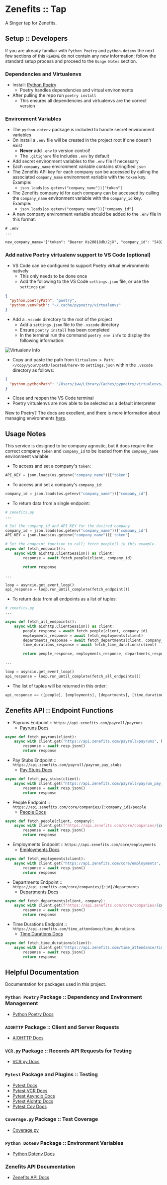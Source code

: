 # Zenefits :: Tap

A Singer tap for Zenefits.

## Setup :: Developers

If you are already familiar with `Python Poetry` and `python-dotenv` the next few sections of this `README` do not contain any new information; follow the standard setup process and proceed to the `Usage Notes` section.

### Dependencies and Virtualenvs

- Install: [Python Poetry](https://python-poetry.org/)
  - Poetry handles dependencies and virtual environments
- After pulling the repo run `poetry install`
  - This ensures all dependencies and virtualenvs are the correct version

### Environment Variables

- The `python-dotenv` package is included to handle secret environment variables
- On install a `.env` file will be created in the project root if one doesn't exist
  - **Never** add `.env` to version control!
  - The `.gitignore` file includes `.env` by default
- Add secret environment variables to the `.env` file if necessary
- Each `company_name` environment variable contains stringified `json`
- The Zenefits API key for each company can be accessed by calling the associated `company_name` environment variable with the `token` key. Example:
  - `json.loads(os.getenv("company_name"))["token"]`
- The Zenefits company id for each company can be accessed by calling the `company_name` environment variable with the `company_id` key. Example:
  - `json.loads(os.getenv("company_name"))["company_id"]`
- A new company environment variable should be added to the `.env` file in this format:

```txt
# .env
...

new_company_name='{"token": "Bearer Ks20818dk/2jX", "company_id": "54321"}'
```

### Add native Poetry virtualenv support to VS Code (optional)

- VS Code can be configured to support Poetry virtual environments natively
  - This only needs to be done once
  - Add the following to the VS Code `settings.json` file, or use the `settings` gui:

```json
{
  "python.poetryPath": "poetry",
  "python.venvPath": "~/.cache/pypoetry/virtualenvs"
}
```

- Add a `.vscode` directory to the root of the project
  - Add a `settings.json` file to the `.vscode` directory
  - Ensure `poetry install` has been completed
  - In the terminal run the command `poetry env info` to display the following information:

![Virtualenv Info](https://user-images.githubusercontent.com/10391857/94093631-e4b53480-fdda-11ea-8a97-d9f0dc40be65.png)

- Copy and paste the path from `Virtualenv > Path: </copy/your/path/located/here>` to `settings.json`
within the `.vscode` directory as follows:

```json
{
  "python.pythonPath": "/Users/jww/Library/Caches/pypoetry/virtualenvs/tap-zenefits-kHGAscWf-py3.8"
}
```

- Close and reopen the VS Code terminal
- Poetry virtualenvs are now able to be selected as a default interpreter

New to Poetry? The docs are excellent, and there is more information about
managing environments [here](https://python-poetry.org/docs/managing-environments/).

## Usage Notes

This service is designed to be company agnostic, but it does require the correct company `token` and `company_id` to be loaded from the `company_name` environment variable.

- To access and set a company's `token`:

```python
API_KEY = json.loads(os.getenv("company_name"))["token"]
```

- To access and set a company's `company_id`:

```python
company_id = json.loads(os.getenv("company_name"))["company_id"]
```

- To return data from a single endpoint:

```python
# zenefits.py
...

# Set the company_id and API_KEY for the desired company
company_id = json.loads(os.getenv("company_name"))['company_id']
API_KEY = json.loads(os.getenv("company_name"))['token']

# Set the endpoint function to call; fetch_people() in this example.
async def fetch_endpoint():
    async with aiohttp.ClientSession() as client:
        response = await fetch_people(client, company_id)

        return response

...

loop = asyncio.get_event_loop()
api_response = loop.run_until_complete(fetch_endpoint())
```

- To return data from all endpoints as a list of tuples:

```python
# zenefits.py
...

async def fetch_all_endpoints():
    async with aiohttp.ClientSession() as client:
        people_response = await fetch_people(client, company_id)
        employments_response = await fetch_employments(client)
        departments_response = await fetch_departments(client, company_id)
        time_durations_response = await fetch_time_durations(client)

        return people_response, employments_response, departments_response, time_durations_response

...

loop = asyncio.get_event_loop()
api_response = loop.run_until_complete(fetch_all_endpoints())
```

- The list of tuples will be returned in this order:

```python
api_response == ([people], [employments], [departments], [time_durations])
```

## Zenefits API :: Endpoint Functions

- Payruns Endpoint :: `https://api.zenefits.com/payroll/payruns`
  - [Payruns Docs](https://developers.zenefits.com/v1.0/docs/plt-zpayruns)

```python
async def fetch_payruns(client):
    async with client.get("https://api.zenefits.com/payroll/payruns", headers=headers) as resp:
        response = await resp.json()
        return response
```

- Pay Stubs Endpoint :: `https://api.zenefits.com/payroll/payrun_pay_stubs`
  - [Pay Stubs Docs](https://developers.zenefits.com/docs/payrun-pay-stubs)

```python
async def fetch_pay_stubs(client):
    async with client.get("https://api.zenefits.com/payroll/payrun_pay_stubs", headers=headers) as resp:
        response = await resp.json()
        return response
```

- People Endpoint :: `https://api.zenefits.com/core/companies/{:company_id}/people`
  - [People Docs](https://developers.zenefits.com/docs/people)

```python
async def fetch_people(client, company):
    async with client.get(f"https://api.zenefits.com/core/companies/{company}/people", headers=headers) as resp:
        response = await resp.json()
        return response
```

- Employments Endpoint :: `https://api.zenefits.com/core/employments`
  - [Employments Docs](https://developers.zenefits.com/docs/employment)

```python
async def fetch_employments(client):
    async with client.get("https://api.zenefits.com/core/employments", headers=headers) as resp:
        response = await resp.json()
        return response
```

- Departments Endpoint :: `https://api.zenefits.com/core/companies/{:id}/departments`
  - [Departments Docs](https://developers.zenefits.com/docs/department)

```python
async def fetch_departments(client, company):
    async with client.get(f"https://api.zenefits.com/core/companies/{company}/departments", headers=headers) as resp:
        response = await resp.json()
        return response
```

- Time Durations Endpoint :: `https://api.zenefits.com/time_attendance/time_durations`
  - [Time Durations Docs](https://developers.zenefits.com/docs/time-durations)

```python
async def fetch_time_durations(client):
    async with client.get("https://api.zenefits.com/time_attendance/time_durations", headers=headers) as resp:
        response = await resp.json()
        return response
```

## Helpful Documentation

Documentation for packages used in this project.

### `Python Poetry` Package :: Dependency and Environment Management

- [Python Poetry Docs](https://python-poetry.org/docs/)

### `AIOHTTP` Package :: Client and Server Requests

- [AIOHTTP Docs](https://docs.aiohttp.org/en/latest/index.html)

### `VCR.py` Package :: Records API Requests for Testing

- [VCR.py Docs](https://vcrpy.readthedocs.io/en/latest/)

### `Pytest` Package and Plugins :: Testing

- [Pytest Docs](https://docs.pytest.org/en/stable/index.html)
- [Pytest VCR Docs](https://pytest-vcr.readthedocs.io/en/latest/)
- [Pytest Asyncio Docs](https://pypi.org/project/pytest-asyncio/)
- [Pytest Aiohttp Docs](https://pypi.org/project/pytest-aiohttp/)
- [Pytest Cov Docs](https://pytest-cov.readthedocs.io/en/latest/readme.html)

### `Coverage.py` Package :: Test Coverage

- [Coverage.py](https://coverage.readthedocs.io/en/coverage-5.3/)

### `Python Dotenv` Package :: Environment Variables

- [Python Dotenv Docs](https://pypi.org/project/python-dotenv/)

### Zenefits API Documentation

- [Zenefits API Docs](https://developers.zenefits.com/docs/getting-started)
